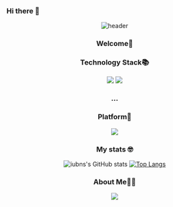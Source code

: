 ### Hi there 👋

<!--
**iubns/iubns** is a ✨ _special_ ✨ repository because its `README.md` (this file) appears on your GitHub profile.

Here are some ideas to get you started:

- 🔭 I’m currently working on ...
- 🌱 I’m currently learning ...
- 👯 I’m looking to collaborate on ...
- 🤔 I’m looking for help with ...
- 💬 Ask me about ...
- 📫 How to reach me: ...
- 😄 Pronouns: ...
- ⚡ Fun fact: ...
-->

<div align='center'>


![header](https://capsule-render.vercel.app/api?type=waving&color=auto&height=300&section=header&text=iubns's%20GitHub&fontSize=90&animation=fadeIn&fontAlignY=38&desc=Welcome.&descAlignY=51&descAlign=62)


### Welcome👋

<p></p>

### Technology Stack📚
<div align='center'>
  <span><img src="https://img.shields.io/badge/HTML5-E34F26?style=flat-square&logo=HTML5&logoColor=white"/><span>
  <img src="https://img.shields.io/badge/JavaScript-F7DF1E?style=flat-square&logo=JavaScript&logoColor=white"/>
  </div>
    
### ...

### Platform🤹   
<div align='center'>
  <img src="https://img.shields.io/badge/slack-4A154B?style=flat-square&logo=slack&logoColor=white"/>
  </div>
<p></p>


    
### My stats 🤓
  
![iubns's GitHub stats](https://github-readme-stats.vercel.app/api?username=iubns&show_icons=true)
[![Top Langs](https://github-readme-stats.vercel.app/api/top-langs/?username=iubns&layout=compact)](https://github.com/anuraghazra/github-readme-stats)



### About Me👩‍💻

<div align='center'>
  <a href="https://velog.io/"><img src="https://img.shields.io/badge/velog-1DBF73?style=flat-square&logo=Vimeo&logoColor=white"/></a>
  </div>
<p></p>

</div>

